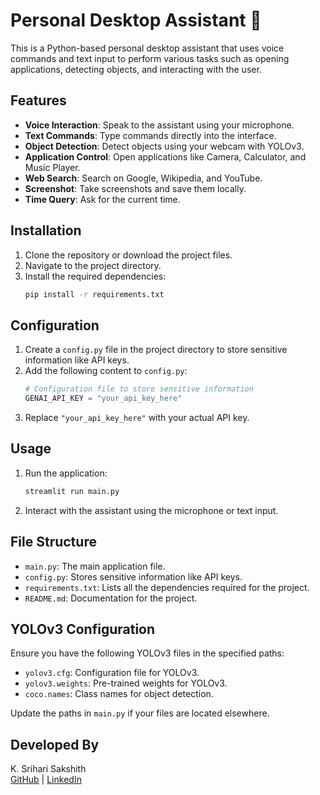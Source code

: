 # Personal Desktop Assistant 🤖

This is a Python-based personal desktop assistant that uses voice commands and text input to perform various tasks such as opening applications, detecting objects, and interacting with the user.

## Features

- **Voice Interaction**: Speak to the assistant using your microphone.
- **Text Commands**: Type commands directly into the interface.
- **Object Detection**: Detect objects using your webcam with YOLOv3.
- **Application Control**: Open applications like Camera, Calculator, and Music Player.
- **Web Search**: Search on Google, Wikipedia, and YouTube.
- **Screenshot**: Take screenshots and save them locally.
- **Time Query**: Ask for the current time.

## Installation

1. Clone the repository or download the project files.
2. Navigate to the project directory.
3. Install the required dependencies:
   ```bash
   pip install -r requirements.txt
   ```

## Configuration

1. Create a `config.py` file in the project directory to store sensitive information like API keys.
2. Add the following content to `config.py`:
   ```python
   # Configuration file to store sensitive information
   GENAI_API_KEY = "your_api_key_here"
   ```
3. Replace `"your_api_key_here"` with your actual API key.

## Usage

1. Run the application:
   ```bash
   streamlit run main.py
   ```
2. Interact with the assistant using the microphone or text input.

## File Structure

- `main.py`: The main application file.
- `config.py`: Stores sensitive information like API keys.
- `requirements.txt`: Lists all the dependencies required for the project.
- `README.md`: Documentation for the project.

## YOLOv3 Configuration

Ensure you have the following YOLOv3 files in the specified paths:
- `yolov3.cfg`: Configuration file for YOLOv3.
- `yolov3.weights`: Pre-trained weights for YOLOv3.
- `coco.names`: Class names for object detection.

Update the paths in `main.py` if your files are located elsewhere.

## Developed By

K. Srihari Sakshith  
[GitHub](https://github.com/SrihariSakshith) | [LinkedIn](https://www.linkedin.com/in/srihari-sakshith-kotichintala-1a1a8a280)
